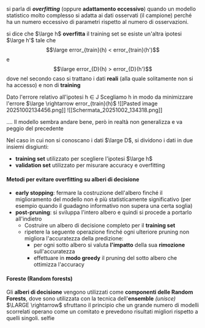 si parla di _**overfitting**_ (oppure **adattamento eccessivo**) quando un modello statistico molto complesso si adatta ai dati osservati (il campione) perché ha un numero eccessivo di parametri rispetto al numero di osservazioni.

si dice che $\large h$ **overfitta** il training set se esiste un'altra ipotesi $\large h'$ tale che $$\large  error_{train}(h) <  error_{train}(h')$$ e $$\large  error_{D}(h) >  error_{D}(h')$$dove nel secondo caso si trattano i dati **reali** (alla quale solitamente non si ha accesso) e non di **training**

Dato l'errore relativo all'ipotesi h $\in$ J
Scegliamo h in modo da minimizzare l'errore $\large \rightarrow error_{train}(h)$
![[Pasted image 20251002134456.png]]
![[Schermata_20251002_134318.png]]


.... Il modello sembra andare bene, però in realtà non generalizza e va peggio del precedente


Nel caso in cui non si conoscano i dati $\large D$, si dividono i dati in due insiemi disgiunti: 
* **training set** utilizzato per scegliere l'ipotesi $\large h$ 
* **validation set** utilizzato per misurare accuracy e overfitting 

#### Metodi per evitare overfitting su alberi di decisione
* **early stopping**: fermare la costruzione dell'albero finché il miglioramento del modello non è più statisticamente significativo (per esempio quando il guadagno informativo non supera una certa soglia)
* **post-pruning**: si sviluppa l'intero albero e quindi si procede a portarlo all'indietro
	* Costruire un albero di decisione completo per il **training set**
	* ripetere la seguente operazione finché ogni ulteriore pruning non migliora l'accuratezza della predizione:
		* per ogni sotto albero si valuta **l'impatto** della sua **rimozione** sull'accuratezza
		* effettuare in **modo greedy** il pruning del sotto albero che ottimizza l'accuracy
#### Foreste (Random forests)
Gli **alberi di decisione** vengono utilizzati come **componenti delle Random Forests**, dove sono utilizzata con la tecnica dell'**ensemble** *(unisce)*
	$\LARGE \rightarrow$ sfruttano il principio che un grande numero di modelli scorrelati operano come un comitato e prevedono risultati migliori rispetto a quelli singoli.
selfie

